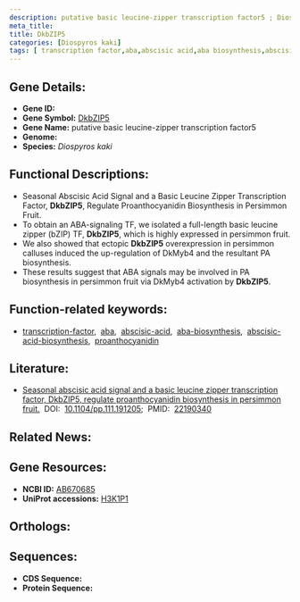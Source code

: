 ```yaml
---
description: putative basic leucine-zipper transcription factor5 ; Diospyros kaki
meta_title:
title: DkbZIP5
categories: [Diospyros kaki]
tags: [ transcription factor,aba,abscisic acid,aba biosynthesis,abscisic acid biosynthesis,proanthocyanidin ]
---
```


## Gene Details:
- **Gene ID:** []()
- **Gene Symbol:** <u>DkbZIP5</u>
- **Gene Name:** putative basic leucine-zipper transcription factor5
- **Genome:** []()
- **Species:** *Diospyros kaki*

## Functional Descriptions:
   - Seasonal Abscisic Acid Signal and a Basic Leucine Zipper Transcription Factor, **DkbZIP5**, Regulate Proanthocyanidin Biosynthesis in Persimmon Fruit.
   - To obtain an ABA-signaling TF, we isolated a full-length basic leucine zipper (bZIP) TF, **DkbZIP5**, which is highly expressed in persimmon fruit.
   - We also showed that ectopic **DkbZIP5** overexpression in persimmon calluses induced the up-regulation of DkMyb4 and the resultant PA biosynthesis.
   - These results suggest that ABA signals may be involved in PA biosynthesis in persimmon fruit via DkMyb4 activation by **DkbZIP5**.

## Function-related keywords:
   - [transcription-factor](/tags/transcription-factor/),&nbsp;&nbsp;[aba](/tags/aba/),&nbsp;&nbsp;[abscisic-acid](/tags/abscisic-acid/),&nbsp;&nbsp;[aba-biosynthesis](/tags/aba-biosynthesis/),&nbsp;&nbsp;[abscisic-acid-biosynthesis](/tags/abscisic-acid-biosynthesis/),&nbsp;&nbsp;[proanthocyanidin](/tags/proanthocyanidin/)

## Literature:
   - [Seasonal abscisic acid signal and a basic leucine zipper transcription factor, DkbZIP5, regulate proanthocyanidin biosynthesis in persimmon fruit.](https://doi.org/10.1104/pp.111.191205)&nbsp;&nbsp;DOI:&nbsp;&nbsp;[10.1104/pp.111.191205](https://doi.org/10.1104/pp.111.191205);&nbsp;&nbsp;PMID:&nbsp;&nbsp;[22190340](https://pubmed.ncbi.nlm.nih.gov/22190340/)

## Related News:

## Gene Resources:
- **NCBI ID:**  [AB670685](https://www.ncbi.nlm.nih.gov/gene/?term=AB670685)
- **UniProt accessions:**  [H3K1P1](https://www.uniprot.org/uniprotkb/H3K1P1/entry)

## Orthologs:

## Sequences:
- **CDS Sequence:**
- **Protein Sequence:**
